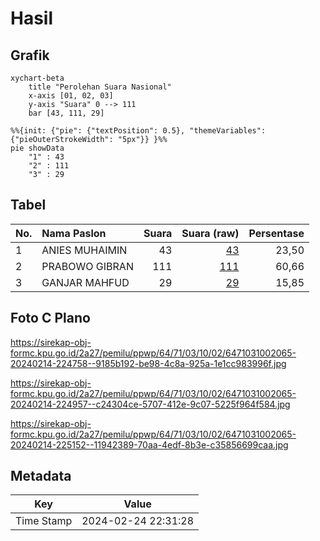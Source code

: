 # Hasil

## Grafik

```mermaid
xychart-beta
    title "Perolehan Suara Nasional"
    x-axis [01, 02, 03]
    y-axis "Suara" 0 --> 111
    bar [43, 111, 29]
```

```mermaid
%%{init: {"pie": {"textPosition": 0.5}, "themeVariables": {"pieOuterStrokeWidth": "5px"}} }%%
pie showData
    "1" : 43
    "2" : 111
    "3" : 29
```

## Tabel

| No. | Nama Paslon    | Suara | Suara (raw) | Persentase |
|:--- |:-------------- | -----:| -----------:| ----------:|
| 1   | ANIES MUHAIMIN | 43    | [43][p-1]   | 23,50      |
| 2   | PRABOWO GIBRAN | 111   | [111][p-2]  | 60,66      |
| 3   | GANJAR MAHFUD  | 29    | [29][p-3]   | 15,85      |


[p-1]: https://github.com/gigit-pemilu/pemilu-2024/blob/main/pilpres/hitung-suara/sub/64-kalimantan-timur/sub/71-kota-balikpapan/sub/03-balikpapan-utara/sub/1002-gunungsamarinda/sub/065-tps/sub/paslon-1.txt
[p-2]: https://github.com/gigit-pemilu/pemilu-2024/blob/main/pilpres/hitung-suara/sub/64-kalimantan-timur/sub/71-kota-balikpapan/sub/03-balikpapan-utara/sub/1002-gunungsamarinda/sub/065-tps/sub/paslon-2.txt
[p-3]: https://github.com/gigit-pemilu/pemilu-2024/blob/main/pilpres/hitung-suara/sub/64-kalimantan-timur/sub/71-kota-balikpapan/sub/03-balikpapan-utara/sub/1002-gunungsamarinda/sub/065-tps/sub/paslon-3.txt

## Foto C Plano

https://sirekap-obj-formc.kpu.go.id/2a27/pemilu/ppwp/64/71/03/10/02/6471031002065-20240214-224758--9185b192-be98-4c8a-925a-1e1cc983996f.jpg

https://sirekap-obj-formc.kpu.go.id/2a27/pemilu/ppwp/64/71/03/10/02/6471031002065-20240214-224957--c24304ce-5707-412e-9c07-5225f964f584.jpg

https://sirekap-obj-formc.kpu.go.id/2a27/pemilu/ppwp/64/71/03/10/02/6471031002065-20240214-225152--11942389-70aa-4edf-8b3e-c35856699caa.jpg


## Metadata

| Key        | Value               |
| ---------- | ------------------- |
| Time Stamp | 2024-02-24 22:31:28 |



